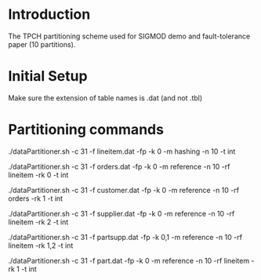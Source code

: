 # Introduction #
The TPCH partitioning scheme used for SIGMOD demo and fault-tolerance paper (10 partitions).


# Initial Setup #
Make sure the extension of table names is .dat (and not .tbl)


# Partitioning commands #
./dataPartitioner.sh -c 31 -f lineitem.dat -fp -k 0 -m hashing -n 10 -t int

./dataPartitioner.sh -c 31 -f orders.dat -fp -k 0 -m reference -n 10 -rf lineitem -rk 0 -t int

./dataPartitioner.sh -c 31 -f customer.dat -fp -k 0 -m reference -n 10 -rf orders -rk 1 -t int

./dataPartitioner.sh -c 31 -f supplier.dat -fp -k 0 -m reference -n 10 -rf lineitem -rk 2 -t int

./dataPartitioner.sh -c 31 -f partsupp.dat -fp -k 0,1 -m reference -n 10 -rf lineitem -rk 1,2 -t int

./dataPartitioner.sh -c 31 -f part.dat -fp -k 0 -m reference -n 10 -rf lineitem -rk 1 -t int